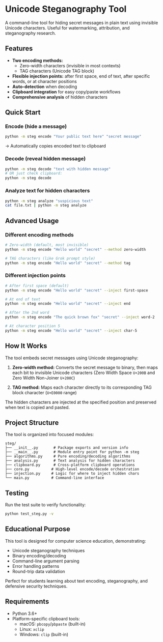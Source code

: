 # Unicode Steganography Tool

A command-line tool for hiding secret messages in plain text using invisible Unicode characters. Useful for watermarking, attribution, and steganography research.

## Features

- **Two encoding methods:**
  - Zero-width characters (invisible in most contexts)
  - TAG characters (Unicode TAG block)
- **Flexible injection points:** after first space, end of text, after specific words, or at character positions
- **Auto-detection** when decoding
- **Clipboard integration** for easy copy/paste workflows
- **Comprehensive analysis** of hidden characters

## Quick Start

### Encode (hide a message)
```bash
python -m steg encode "Your public text here" "secret message"
```
→ Automatically copies encoded text to clipboard

### Decode (reveal hidden message)
```bash
python -m steg decode "text with hidden message"
# OR just check clipboard:
python -m steg decode
```

### Analyze text for hidden characters
```bash
python -m steg analyze "suspicious text"
cat file.txt | python -m steg analyze
```

## Advanced Usage

### Different encoding methods
```bash
# Zero-width (default, most invisible)
python -m steg encode "Hello world" "secret" --method zero-width

# TAG characters (like Grok prompt style)
python -m steg encode "Hello world" "secret" --method tag
```

### Different injection points
```bash
# After first space (default)
python -m steg encode "Hello world" "secret" --inject first-space

# At end of text
python -m steg encode "Hello world" "secret" --inject end

# After the 2nd word
python -m steg encode "The quick brown fox" "secret" --inject word-2

# At character position 5
python -m steg encode "Hello world" "secret" --inject char-5
```

## How It Works

The tool embeds secret messages using Unicode steganography:

1. **Zero-width method:** Converts the secret message to binary, then maps each bit to invisible Unicode characters (Zero Width Space `U+200B` and Zero Width Non-Joiner `U+200C`)

2. **TAG method:** Maps each character directly to its corresponding TAG block character (`U+E0000` range)

The hidden characters are injected at the specified position and preserved when text is copied and pasted.

## Project Structure

The tool is organized into focused modules:

```
steg/
├── __init__.py       # Package exports and version info
├── __main__.py       # Module entry point for python -m steg
├── algorithms.py     # Pure encoding/decoding algorithms 
├── analysis.py       # Text analysis for hidden characters
├── clipboard.py      # Cross-platform clipboard operations
├── core.py          # High-level encode/decode orchestration
├── injection.py     # Logic for where to inject hidden chars
└── main.py          # Command-line interface
```

## Testing

Run the test suite to verify functionality:
```bash
python test_steg.py -v
```

## Educational Purpose

This tool is designed for computer science education, demonstrating:
- Unicode steganography techniques
- Binary encoding/decoding
- Command-line argument parsing
- Error handling patterns
- Round-trip data validation

Perfect for students learning about text encoding, steganography, and defensive security techniques.

## Requirements

- Python 3.6+
- Platform-specific clipboard tools:
  - macOS: `pbcopy`/`pbpaste` (built-in)
  - Linux: `xclip`
  - Windows: `clip` (built-in)
